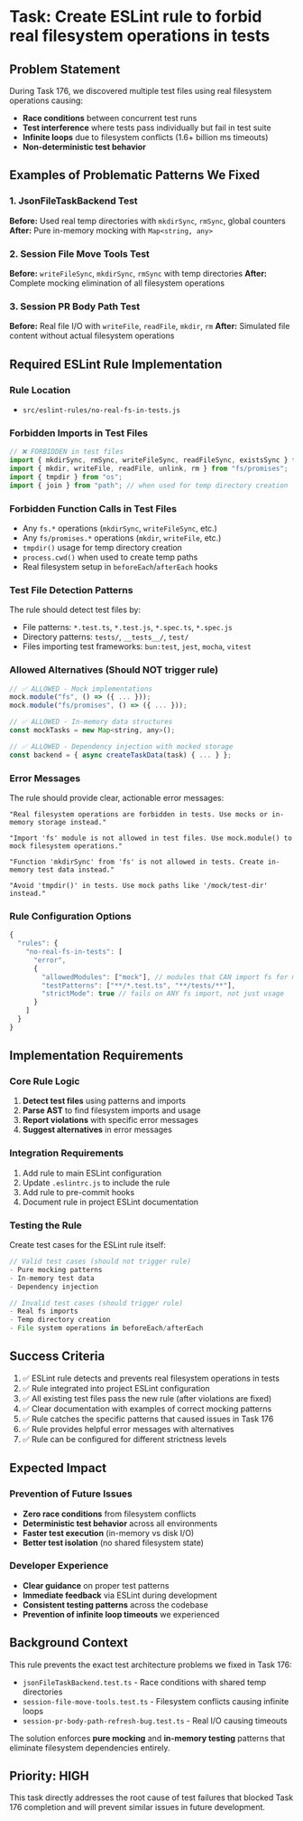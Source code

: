 # Task: Create ESLint rule to forbid real filesystem operations in tests

## Problem Statement

During Task 176, we discovered multiple test files using real filesystem operations causing:

- **Race conditions** between concurrent test runs
- **Test interference** where tests pass individually but fail in test suite  
- **Infinite loops** due to filesystem conflicts (1.6+ billion ms timeouts)
- **Non-deterministic test behavior**

## Examples of Problematic Patterns We Fixed

### 1. JsonFileTaskBackend Test
**Before:** Used real temp directories with `mkdirSync`, `rmSync`, global counters
**After:** Pure in-memory mocking with `Map<string, any>`

### 2. Session File Move Tools Test  
**Before:** `writeFileSync`, `mkdirSync`, `rmSync` with temp directories
**After:** Complete mocking elimination of all filesystem operations

### 3. Session PR Body Path Test
**Before:** Real file I/O with `writeFile`, `readFile`, `mkdir`, `rm`
**After:** Simulated file content without actual filesystem operations

## Required ESLint Rule Implementation

### Rule Location
- `src/eslint-rules/no-real-fs-in-tests.js`

### Forbidden Imports in Test Files
```javascript
// ❌ FORBIDDEN in test files
import { mkdirSync, rmSync, writeFileSync, readFileSync, existsSync } from "fs";
import { mkdir, writeFile, readFile, unlink, rm } from "fs/promises";
import { tmpdir } from "os";
import { join } from "path"; // when used for temp directory creation
```

### Forbidden Function Calls in Test Files
- Any `fs.*` operations (`mkdirSync`, `writeFileSync`, etc.)
- Any `fs/promises.*` operations (`mkdir`, `writeFile`, etc.)
- `tmpdir()` usage for temp directory creation
- `process.cwd()` when used to create temp paths
- Real filesystem setup in `beforeEach`/`afterEach` hooks

### Test File Detection Patterns
The rule should detect test files by:
- File patterns: `*.test.ts`, `*.test.js`, `*.spec.ts`, `*.spec.js`
- Directory patterns: `tests/`, `__tests__/`, `test/`
- Files importing test frameworks: `bun:test`, `jest`, `mocha`, `vitest`

### Allowed Alternatives (Should NOT trigger rule)
```javascript
// ✅ ALLOWED - Mock implementations
mock.module("fs", () => ({ ... }));
mock.module("fs/promises", () => ({ ... }));

// ✅ ALLOWED - In-memory data structures  
const mockTasks = new Map<string, any>();

// ✅ ALLOWED - Dependency injection with mocked storage
const backend = { async createTaskData(task) { ... } };
```

### Error Messages
The rule should provide clear, actionable error messages:

```
"Real filesystem operations are forbidden in tests. Use mocks or in-memory storage instead."

"Import 'fs' module is not allowed in test files. Use mock.module() to mock filesystem operations."

"Function 'mkdirSync' from 'fs' is not allowed in tests. Create in-memory test data instead."

"Avoid 'tmpdir()' in tests. Use mock paths like '/mock/test-dir' instead."
```

### Rule Configuration Options
```javascript
{
  "rules": {
    "no-real-fs-in-tests": [
      "error", 
      {
        "allowedModules": ["mock"], // modules that CAN import fs for mocking
        "testPatterns": ["**/*.test.ts", "**/tests/**"],
        "strictMode": true // fails on ANY fs import, not just usage
      }
    ]
  }
}
```

## Implementation Requirements

### Core Rule Logic
1. **Detect test files** using patterns and imports
2. **Parse AST** to find filesystem imports and usage
3. **Report violations** with specific error messages
4. **Suggest alternatives** in error messages

### Integration Requirements
1. Add rule to main ESLint configuration
2. Update `.eslintrc.js` to include the rule
3. Add rule to pre-commit hooks
4. Document rule in project ESLint documentation

### Testing the Rule
Create test cases for the ESLint rule itself:
```javascript
// Valid test cases (should not trigger rule)
- Pure mocking patterns
- In-memory test data
- Dependency injection

// Invalid test cases (should trigger rule)  
- Real fs imports
- Temp directory creation
- File system operations in beforeEach/afterEach
```

## Success Criteria

1. ✅ ESLint rule detects and prevents real filesystem operations in tests
2. ✅ Rule integrated into project ESLint configuration
3. ✅ All existing test files pass the new rule (after violations are fixed)
4. ✅ Clear documentation with examples of correct mocking patterns
5. ✅ Rule catches the specific patterns that caused issues in Task 176
6. ✅ Rule provides helpful error messages with alternatives
7. ✅ Rule can be configured for different strictness levels

## Expected Impact

### Prevention of Future Issues
- **Zero race conditions** from filesystem conflicts
- **Deterministic test behavior** across all environments
- **Faster test execution** (in-memory vs disk I/O)
- **Better test isolation** (no shared filesystem state)

### Developer Experience
- **Clear guidance** on proper test patterns
- **Immediate feedback** via ESLint during development
- **Consistent testing patterns** across the codebase
- **Prevention of infinite loop timeouts** we experienced

## Background Context

This rule prevents the exact test architecture problems we fixed in Task 176:
- `jsonFileTaskBackend.test.ts` - Race conditions with shared temp directories
- `session-file-move-tools.test.ts` - Filesystem conflicts causing infinite loops  
- `session-pr-body-path-refresh-bug.test.ts` - Real I/O causing timeouts

The solution enforces **pure mocking** and **in-memory testing** patterns that eliminate filesystem dependencies entirely.

## Priority: HIGH

This task directly addresses the root cause of test failures that blocked Task 176 completion and will prevent similar issues in future development. 
